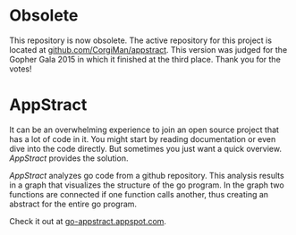# Obsolete

This repository is now obsolete. The active repository for this project is located at [github.com/CorgiMan/appstract](https://github.com/CorgiMan/appstract). This version was judged for the Gopher Gala 2015 in which it finished at the third place. Thank you for the votes!

# AppStract

It can be an overwhelming experience to join an open source project that has a lot of code in it. You might start by reading documentation or even dive into the code directly. But sometimes you just want a quick overview. <i>AppStract</i> provides the solution.

<i>AppStract</i> analyzes go code from a github repository. This analysis results in a graph that visualizes the structure of the go program. In the graph two functions are connected if one function calls another, thus creating an abstract for the entire go program.

Check it out at [go-appstract.appspot.com](http://go-appstract.appspot.com).
